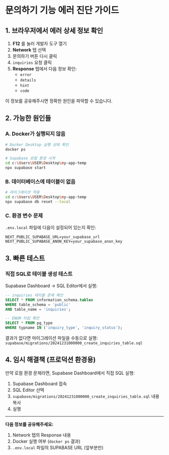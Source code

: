 # 문의하기 기능 에러 진단 가이드

## 1. 브라우저에서 에러 상세 정보 확인

1. **F12** 를 눌러 개발자 도구 열기
2. **Network** 탭 선택
3. 문의하기 버튼 다시 클릭
4. `inquiries` 요청 클릭
5. **Response** 탭에서 다음 정보 확인:
   - `error`
   - `details`
   - `hint`
   - `code`

이 정보를 공유해주시면 정확한 원인을 파악할 수 있습니다.

## 2. 가능한 원인들

### A. Docker가 실행되지 않음
```bash
# Docker Desktop 실행 상태 확인
docker ps

# Supabase 로컬 환경 시작
cd c:\Users\USER\Desktop\my-app-temp
npx supabase start
```

### B. 데이터베이스에 테이블이 없음
```bash
# 마이그레이션 적용
cd c:\Users\USER\Desktop\my-app-temp
npx supabase db reset --local
```

### C. 환경 변수 문제
`.env.local` 파일에 다음이 설정되어 있는지 확인:
```
NEXT_PUBLIC_SUPABASE_URL=your_supabase_url
NEXT_PUBLIC_SUPABASE_ANON_KEY=your_supabase_anon_key
```

## 3. 빠른 테스트

### 직접 SQL로 테이블 생성 테스트
Supabase Dashboard → SQL Editor에서 실행:

```sql
-- inquiries 테이블 존재 확인
SELECT * FROM information_schema.tables 
WHERE table_schema = 'public' 
AND table_name = 'inquiries';

-- ENUM 타입 확인
SELECT * FROM pg_type 
WHERE typname IN ('inquiry_type', 'inquiry_status');
```

결과가 없다면 마이그레이션 파일을 수동으로 실행:
`supabase/migrations/20241231000000_create_inquiries_table.sql`

## 4. 임시 해결책 (프로덕션 환경용)

만약 로컬 환경 문제라면, Supabase Dashboard에서 직접 SQL 실행:

1. Supabase Dashboard 접속
2. SQL Editor 선택
3. `supabase/migrations/20241231000000_create_inquiries_table.sql` 내용 복사
4. 실행

---

**다음 정보를 공유해주세요:**
1. Network 탭의 Response 내용
2. Docker 실행 여부 (`docker ps` 결과)
3. `.env.local` 파일의 SUPABASE URL (앞부분만)


